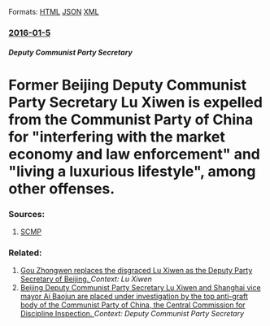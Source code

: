 
Formats: [HTML](/news/2016/01/5/former-beijing-deputy-communist-party-secretary-lu-xiwen-is-expelled-from-the-communist-party-of-china-for-interfering-with-the-market-econ.html)  [JSON](/news/2016/01/5/former-beijing-deputy-communist-party-secretary-lu-xiwen-is-expelled-from-the-communist-party-of-china-for-interfering-with-the-market-econ.json)  [XML](/news/2016/01/5/former-beijing-deputy-communist-party-secretary-lu-xiwen-is-expelled-from-the-communist-party-of-china-for-interfering-with-the-market-econ.xml)  

### [2016-01-5](/news/2016/01/5/index.md)

##### Deputy Communist Party Secretary
# Former Beijing Deputy Communist Party Secretary Lu Xiwen is expelled from the Communist Party of China for "interfering with the market economy and law enforcement" and "living a luxurious lifestyle", among other offenses. 




### Sources:

1. [SCMP](http://www.scmp.com/news/china/policies-politics/article/1897988/close-aide-chinas-president-xi-jinping-named-beijings)

### Related:

1. [ Gou Zhongwen replaces the disgraced Lu Xiwen as the Deputy Party Secretary of Beijing. ](/news/2016/05/8/gou-zhongwen-replaces-the-disgraced-lu-xiwen-as-the-deputy-party-secretary-of-beijing.md) _Context: Lu Xiwen_
2. [ Beijing Deputy Communist Party Secretary Lu Xiwen and Shanghai vice mayor Ai Baojun are placed under investigation by the top anti-graft body of the Communist Party of China, the Central Commission for Discipline Inspection. ](/news/2015/11/11/beijing-deputy-communist-party-secretary-la1-4-xiwen-and-shanghai-vice-mayor-ai-baojun-are-placed-under-investigation-by-the-top-anti-graft-b.md) _Context: Deputy Communist Party Secretary_
